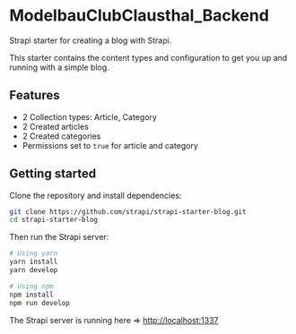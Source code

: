 # ModelbauClubClausthal_Backend

Strapi starter for creating a blog with Strapi.

This starter contains the content types and configuration to get you up and running with a simple blog.

## Features

  - 2 Collection types: Article, Category
  - 2 Created articles
  - 2 Created categories
  - Permissions set to `true` for article and category

## Getting started

Clone the repository and install dependencies:

```bash
git clone https://github.com/strapi/strapi-starter-blog.git
cd strapi-starter-blog
```

Then run the Strapi server:

```bash
# Using yarn
yarn install
yarn develop

# Using npm
npm install
npm run develop
```

The Strapi server is running here => [http://localhost:1337](http://localhost:1337)
